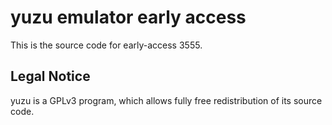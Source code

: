 yuzu emulator early access
=============

This is the source code for early-access 3555.

## Legal Notice

yuzu is a GPLv3 program, which allows fully free redistribution of its source code.